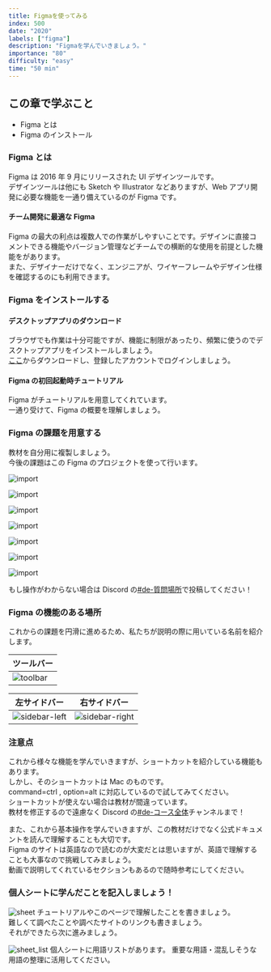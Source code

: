 ```yaml
---
title: Figmaを使ってみる
index: 500
date: "2020"
labels: ["figma"]
description: "Figmaを学んでいきましょう。"
importance: "80"
difficulty: "easy"
time: "50 min"
---
```


## この章で学ぶこと

- Figma とは
- Figma のインストール

### Figma とは

Figma は 2016 年 9 月にリリースされた UI デザインツールです。  
デザインツールは他にも Sketch や Illustrator などありますが、Web アプリ開発に必要な機能を一通り備えているのが Figma です。

#### チーム開発に最適な Figma

Figma の最大の利点は複数人での作業がしやすいことです。デザインに直接コメントできる機能やバージョン管理などチームでの横断的な使用を前提とした機能をがあります。  
また、デザイナーだけでなく、エンジニアが、ワイヤーフレームやデザイン仕様を確認するのにも利用できます。

### Figma をインストールする

#### デスクトップアプリのダウンロード

ブラウザでも作業は十分可能ですが、機能に制限があったり、頻繁に使うのでデスクトップアプリをインストールしましょう。  
[ここ](https://www.figma.com/downloads/)からダウンロードし、登録したアカウントでログインしましょう。

#### Figma の初回起動時チュートリアル

Figma がチュートリアルを用意してくれています。  
一通り受けて、Figma の概要を理解しましょう。

### Figma の課題を用意する

教材を自分用に複製しましょう。  
今後の課題はこの Figma のプロジェクトを使って行います。

![import](./img/create-tutorial-1.png) 

![import](./img/create-tutorial-2.png) 

![import](./img/create-tutorial-3.png) 

![import](./img/create-tutorial-4.png) 

![import](./img/create-tutorial-5.png) 

![import](./img/create-tutorial-6.png) 

![import](./img/create-tutorial-7.png) 

もし操作がわからない場合は Discord の[#de-質問場所](https://discord.com/channels/598545479860748288/1245591184848719924)で投稿してください！

### Figma の機能のある場所

これからの課題を円滑に進めるため、私たちが説明の際に用いている名前を紹介します。

| ツールバー                    |
| ----------------------------- |
| ![toolbar](./img/toolbar.png) |

| 左サイドバー                          | 右サイドバー                              |
| ------------------------------------- | ----------------------------------------- |
| ![sidebar-left](img/sidebar-left.png) | ![sidebar-right](./img/sidebar-right.png) |

### 注意点

これから様々な機能を学んでいきますが、ショートカットを紹介している機能もあります。  
しかし、そのショートカットは Mac のものです。  
command=ctrl , option=alt に対応しているので試してみてください。  
ショートカットが使えない場合は教材が間違っています。  
教材を修正するので遠慮なく Discord の[#de-コース全体](https://discordapp.com/channels/598545479860748288/1245591416403660881)チャンネルまで！

また、これから基本操作を学んでいきますが、この教材だけでなく公式ドキュメントを読んで理解することも大切です。  
Figma のサイトは英語なので読むのが大変だとは思いますが、英語で理解することも大事なので挑戦してみましょう。  
動画で説明してくれているセクションもあるので随時参考にしてください。

### 個人シートに学んだことを記入しましょう！

![sheet](../../assets/sheet.png)
チュートリアルやこのページで理解したことを書きましょう。  
難しくて調べたことや調べたサイトのリンクも書きましょう。  
それができたら次に進みましょう。

![sheet_list](img/sheet_list.png)
個人シートに用語リストがあります。
重要な用語・混乱しそうな用語の整理に活用してください。

